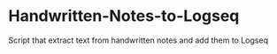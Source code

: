 # Handwritten-Notes-to-Logseq
Script that extract text from handwritten notes and add them to Logseq
